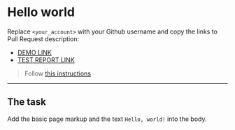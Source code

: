# Hello world
Replace `<your_account>` with your Github username and copy the links to Pull Request description:
- [DEMO LINK](https://yungvitik.github.io/layout_hello-world/)
- [TEST REPORT LINK](https://yungvitik.github.io/layout_hello-world/report/html_report/)

> Follow [this instructions](https://github.com/mate-academy/layout_task-guideline#how-to-solve-the-layout-tasks-on-github)
___

## The task 
Add the basic page markup and the text `Hello, world!` into the body.
